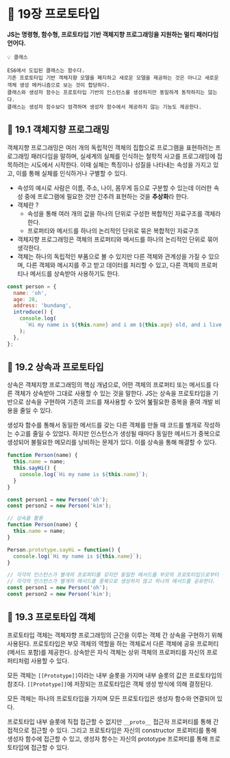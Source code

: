# 📕 19장 프로토타입

**JS는 명령형, 함수형, 프로토타입 기반 객체지향 프로그래밍을 지원하는 멀티 패러다임 언어다.**

```
💡 클래스

ES6에서 도입된 클래스는 함수다.
기존 프로토타입 기반 객체지향 모델을 폐지하고 새로운 모델을 제공하는 것은 아니고 새로운 객체 생성 메커니즘으로 보는 것이 합당하다.
클래스와 생성자 함수는 프로토타입 기반의 인스턴스를 생성하지만 동일하게 동작하지는 않는다.
클래스는 생성자 함수보다 엄격하며 생성자 함수에서 제공하지 않는 기능도 제공한다.
```

## 📝 19.1 객체지향 프로그래밍

객체지향 프로그래밍은 여러 개의 독립적인 객체의 집합으로 프로그램을 표현하려는 프로그래밍 패러다임을 말하며, 실세계의 실체를 인식하는 철학적 사고를 프로그래밍에 접목하려는 시도에서 시작한다. 이때 실체는 특징이나 성질을 나타내는 속성을 가지고 있고, 이를 통해 실체를 인식하거나 구별할 수 있다.

- 속성의 예시로 사람은 이름, 주소, 나이, 몸무게 등으로 구분할 수 있는데 이러한 속성 중에 프로그램에 필요한 것만 간추려 표현하는 것을 **추상화**라 한다.
- 객체란 ?
  - 속성을 통해 여러 개의 값을 하나의 단위로 구성한 복합적인 자료구조를 객체라 한다.
  - 프로퍼티와 메서드를 하나의 논리적인 단위로 묶은 복합적인 자료구조
- 객체지향 프로그래밍은 객체의 프로퍼티와 메서드를 하나의 논리적인 단위로 묶어 생각한다.
- 객체는 하나의 독립적인 부품으로 볼 수 있지만 다른 객체와 관계성을 가질 수 있으며, 다른 객체와 메시지를 주고 받고 데이터를 처리할 수 있고, 다른 객체의 프로퍼티나 메서드를 상속받아 사용하기도 한다.

```js
const person = {
  name: 'oh',
  age: 28,
  address: 'bundang',
  introduce() {
    console.log(
      `Hi my name is ${this.name} and i am ${this.age} old, and i live in ${this.address}`
    );
  },
};
```

## 📝 19.2 상속과 프로토타입

상속은 객체지향 프로그래밍의 핵심 개념으로, 어떤 객체의 프로퍼티 또는 메서드를 다른 객체가 상속받아 그대로 사용할 수 있는 것을 말한다. JS는 상속을 프로토타입을 기반으로 상속을 구현하여 기존의 코드를 재사용할 수 있어 붎필요한 중복을 줄여 개발 비용을 줄일 수 있다.

생성자 함수를 통해서 동일한 메서드를 갖는 다른 객체를 만들 때 코드를 별개로 작성하는 수고를 줄일 수 있었다. 하지만 인스턴스가 생성될 때마다 동일한 메서드가 중복으로 생성되어 불필요한 메모리를 낭비하는 문제가 있다. 이를 상속을 통해 해결할 수 있다.

```js
function Person(name) {
  this.name = name;
  this.sayHi() {
    console.log(`Hi my name is ${this.name}`);
  }
}

const person1 = new Person('oh');
const person2 = new Person('kim');

// 상속을 활용
function Person(name) {
  this.name = name;
}

Person.prototype.sayHi = function() {
  console.log(`Hi my name is ${this.name}`);
}

// 각각의 인스턴스가 별개의 프로퍼티를 갖지만 동일한 메서드를 부모의 프로토타입으로부터 상속받는다.
// 각각의 인스턴스가 별개의 메서드를 중복으로 생성하지 않고 하나의 메서드를 공유한다.
const person1 = new Person('oh');
const person2 = new Person('kim');
```

## 📝 19.3 프로토타입 객체

프로토타입 객체는 객체자향 프로그래밍의 근간을 이루는 객체 간 상속을 구현하기 위해 사용된다. 프로토타입은 부모 객체의 역할을 하는 객체로서 다른 객체에 공유 프로퍼티(메서드 포함)를 제공한다. 상속받은 자식 객체는 상위 객체의 프로퍼티를 자신의 프로퍼티처럼 사용할 수 있다.

모든 객체는 `[[Prototype]]`이라는 내부 슬롯을 가지며 내부 슬롯의 값은 프로토타입의 참조다. `[[Prototype]]`에 저장되는 프로토타입은 객체 생성 방식에 의해 결정된다.

모든 객체는 하나의 프로토타입을 가지며 모든 프로토타입은 생성자 함수와 연결되어 있다.

프로토타입 내부 슬롯에 직접 접근할 수 없지만 `__proto__` 접근자 프로퍼티를 통해 간접적으로 접근할 수 있다. 그리고 프로토타입은 자신의 constructor 프로퍼티를 통해 생성자 함수에 접근할 수 있고, 생성자 함수는 자신의 prototype 프로퍼티를 통해 프로토타입에 접근할 수 있다.
